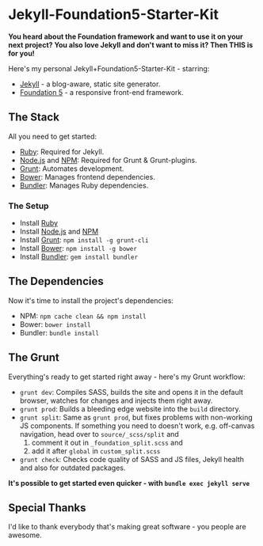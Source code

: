 # Jekyll-Foundation5-Starter-Kit
**You heard about the Foundation framework and want to use it on your next project? You also love Jekyll and don't want to miss it? Then THIS is for you!**

Here's my personal Jekyll+Foundation5-Starter-Kit - starring:
+ [Jekyll](http://jekyllrb.com/) - a blog-aware, static site generator.
+ [Foundation 5](http://foundation.zurb.com/) - a responsive front-end framework.

## The Stack
All you need to get started:
- [Ruby](http://www.ruby-lang.org/): Required for Jekyll.
- [Node.js](http://nodejs.org/) and [NPM](https://npmjs.org/): Required for Grunt & Grunt-plugins.
- [Grunt](http://gruntjs.com/): Automates development.
- [Bower](http://bower.io/): Manages frontend dependencies.
- [Bundler](http://bundler.io/): Manages Ruby dependencies.

### The Setup
- Install [Ruby](https://www.ruby-lang.org/en/documentation/installation/)
- Install [Node.js](http://nodejs.org/) and [NPM](https://npmjs.org/)
- Install [Grunt](http://gruntjs.com/): `npm install -g grunt-cli`
- Install [Bower](http://bower.io/): `npm install -g bower`
- Install [Bundler](http://bundler.io/): `gem install bundler`

## The Dependencies
Now it's time to install the project's dependencies:
- NPM: `npm cache clean && npm install`
- Bower: `bower install`
- Bundler: `bundle install`

## The Grunt
Everything's ready to get started right away - here's my Grunt workflow:
- `grunt dev`: Compiles SASS, builds the site and opens it in the default browser, watches for changes and injects them right away.
- `grunt prod`: Builds a bleeding edge website into the `build` directory.
- `grunt split`: Same as `grunt prod`, but fixes problems with non-working JS components. If something you need to doesn't work, e.g. off-canvas navigation, head over to `source/_scss/split` and
  1. comment it out in `_foundation_split.scss` and
  2. add it after `global` in `custom_split.scss`
- `grunt check`: Checks code quality of SASS and JS files, Jekyll health and also for outdated packages.

**It's possible to get started even quicker - with `bundle exec jekyll serve`**

## Special Thanks
I'd like to thank everybody that's making great software - you people are awesome.
